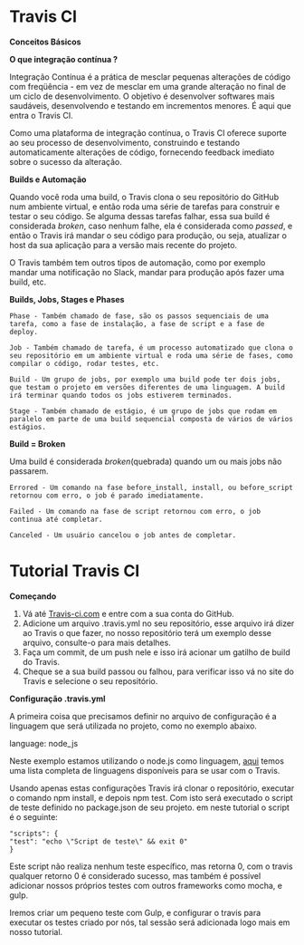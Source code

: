 # Travis CI

**Conceitos Básicos**

**O que integração contínua ?**

Integração Contínua é a prática de mesclar pequenas alterações de código com freqüência - em vez de mesclar em uma grande alteração no final de um ciclo de desenvolvimento. O objetivo é desenvolver softwares mais saudáveis, desenvolvendo e testando em incrementos menores. É aqui que entra o Travis CI.

Como uma plataforma de integração contínua, o Travis CI oferece suporte ao seu processo de desenvolvimento, construindo e testando automaticamente alterações de código, fornecendo feedback imediato sobre o sucesso da alteração.

**Builds e Automação**

Quando você roda uma build, o Travis clona o seu repositório do GitHub num ambiente virtual, e então roda uma série de tarefas para construir e testar o seu código. Se alguma dessas tarefas falhar, essa sua build é considerada _broken_, caso nenhum falhe, ela é considerada como _passed_, e então o Travis irá mandar o seu código para produção, ou seja, atualizar o host da sua aplicação para a versão mais recente do projeto.

O Travis também tem outros tipos de automação, como por exemplo mandar uma notificação no Slack, mandar para produção após fazer uma build, etc.

**Builds, Jobs, Stages e Phases**

    Phase - Também chamado de fase, são os passos sequenciais de uma tarefa, como a fase de instalação, a fase de script e a fase de deploy.

    Job - Também chamado de tarefa, é um processo automatizado que clona o seu repositório em um ambiente virtual e roda uma série de fases, como compilar o código, rodar testes, etc.

    Build - Um grupo de jobs, por exemplo uma build pode ter dois jobs, que testam o projeto em versões diferentes de uma linguagem. A build irá terminar quando todos os jobs estiverem terminados.

    Stage - Também chamado de estágio, é um grupo de jobs que rodam em paralelo em parte de uma build sequencial composta de vários de vários estágios.

**Build = Broken**

Uma build é considerada _broken_(quebrada) quando um ou mais jobs não passarem.

    Errored - Um comando na fase before_install, install, ou before_script retornou com erro, o job é parado imediatamente.

    Failed - Um comando na fase de script retornou com erro, o job continua até completar.

    Canceled - Um usuário cancelou o job antes de completar.

# Tutorial Travis CI

**Começando**

1. Vá até [Travis-ci.com](https://travis-ci.com/) e entre com a sua conta do GitHub.
2. Adicione um arquivo .travis.yml no seu repositório, esse arquivo irá dizer ao Travis o que fazer, no nosso repositório terá um exemplo desse arquivo, consulte-o para mais detalhes.
3. Faça um commit, de um push nele e isso irá acionar um gatilho de build do Travis.
4. Cheque se a sua build passou ou falhou, para verificar isso vá no site do Travis e selecione o seu repositório.

**Configuração .travis.yml**

A primeira coisa que precisamos definir no arquivo de configuração é a linguagem que será utilizada no projeto, como no exemplo abaixo.

language: node_js

Neste exemplo estamos utilizando o node.js como linguagem, [aqui](https://docs.travis-ci.com/user/languages/) temos uma lista completa de linguagens disponíveis para se usar com o Travis.

Usando apenas estas configurações Travis irá clonar o repositório, executar o comando npm install, e depois npm test. Com isto será executado o script de teste definido no package.json de seu projeto. em neste tutorial o script é o seguinte:

    "scripts": {
    "test": "echo \"Script de teste\" && exit 0"
    }

Este script não realiza nenhum teste específico, mas retorna 0, com o travis qualquer retorno 0 é considerado sucesso, mas também é possível adicionar nossos próprios testes com outros frameworks como mocha, e gulp.

Iremos criar um pequeno teste com Gulp, e configurar o travis para executar os testes criado por nós, tal sessão será adicionada logo mais em nosso tutorial.
